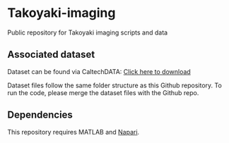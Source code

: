 # Takoyaki-imaging
Public repository for Takoyaki imaging scripts and data

## Associated dataset
Dataset can be found via CaltechDATA: [Click here to download](https://data.caltech.edu/records/knnyt-x4762?token=eyJhbGciOiJIUzUxMiJ9.eyJpZCI6ImY5YWIyMmJhLTA4NjEtNGMzNS1hNTRiLTRjNzBiNjNmZTI3MCIsImRhdGEiOnt9LCJyYW5kb20iOiJiMWU3MDBmMTNhYzUyMzc4N2M3N2JmN2M0ZWMyMTdkZCJ9.azT7icMdPzzI9QCwfLezwb0-ng9YNtwJeLwHu1xM3wKmPvLDgxQQA5R8cg0I8MTNwPpG9D4ArG-hX9pC155mmg)

Dataset files follow the same folder structure as this Github repository. To run the code, please merge the dataset files with the Github repo.

## Dependencies

This repository requires MATLAB and [Napari](https://napari.org/stable/).
